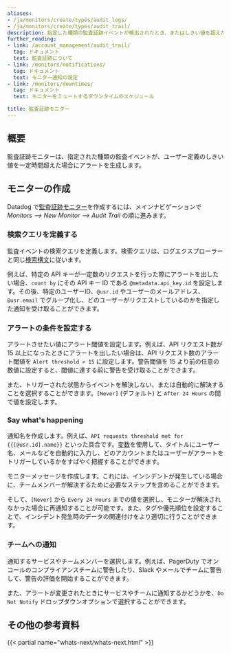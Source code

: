 ```yaml
---
aliases:
- /ja/monitors/create/types/audit_logs/
- /ja/monitors/create/types/audit_trail/
description: 指定した種類の監査証跡イベントが検出されたとき、またはしきい値を超えたときにアラートを発します。
further_reading:
- link: /account_management/audit_trail/
  tag: ドキュメント
  text: 監査証跡について
- link: /monitors/notifications/
  tag: ドキュメント
  text: モニター通知の設定
- link: /monitors/downtimes/
  tag: ドキュメント
  text: モニターをミュートするダウンタイムのスケジュール

title: 監査証跡モニター
---
```


## 概要

監査証跡モニターは、指定された種類の監査イベントが、ユーザー定義のしきい値を一定時間超えた場合にアラートを生成します。

## モニターの作成

Datadog で[監査証跡モニター][1]を作成するには、メインナビゲーションで *Monitors --> New Monitor --> Audit Trail* の順に進みます。

### 検索クエリを定義する

監査イベントの検索クエリを定義します。検索クエリは、ログエクスプローラーと同じ[検索構文][2]に従います。

例えば、特定の API キーが一定数のリクエストを行った際にアラートを出したい場合、`count by` にその API キー ID である `@metadata.api_key.id` を設定します。その後、特定のユーザーID、`@usr.id` やユーザーのメールアドレス、`@usr.email` でグループ化し、どのユーザーがリクエストしているのかを指定した通知を受け取ることができます。

### アラートの条件を設定する

アラートさせたい値にアラート閾値を設定します。例えば、API リクエスト数が 15 以上になったときにアラートを出したい場合は、API リクエスト数のアラート閾値を `Alert threshold > 15` に設定します。警告閾値を 15 より前の任意の数値に設定すると、閾値に達する前に警告を受け取ることができます。

また、トリガーされた状態からイベントを解決しない、または自動的に解決することを選択することができます。`[Never]` (デフォルト) と `After 24 Hours` の間で値を設定します。

### Say what's happening

通知名を作成します。例えば、`API requests threshold met for {{[@usr.id].name}}` といった具合です。[変数][3]を使用して、タイトルにユーザー名、メールなどを自動的に入力し、どのアカウントまたはユーザーがアラートをトリガーしているかをすばやく把握することができます。

モニターメッセージを作成します。これには、インシデントが発生している場合に、チームメンバーが解決するために必要なステップを含めることができます。

そして、`[Never]` から `Every 24 Hours` までの値を選択し、モニターが解決されなかった場合に再通知することが可能です。また、タグや優先順位を設定することで、インシデント発生時のデータの関連付けをより適切に行うことができます。

### チームへの通知

通知するサービスやチームメンバーを選択します。例えば、PagerDuty でオンコールのコンプライアンスチームに警告したり、Slack やメールでチームに警告して、警告の評価を開始することができます。

また、アラートが変更されたときにサービスやチームに通知するかどうかを、`Do Not Notify` ドロップダウンオプションで選択することができます。

## その他の参考資料

{{< partial name="whats-next/whats-next.html" >}}

[1]: https://app.datadoghq.com/monitors/create/audit
[2]: /ja/logs/explorer/search_syntax/
[3]: /ja/monitors/notify/variables/
